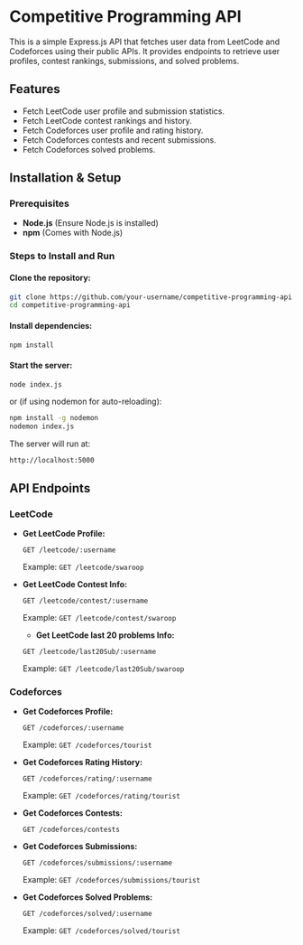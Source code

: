 # Competitive Programming API

This is a simple Express.js API that fetches user data from LeetCode and Codeforces using their public APIs. It provides endpoints to retrieve user profiles, contest rankings, submissions, and solved problems.

## Features

- Fetch LeetCode user profile and submission statistics.
- Fetch LeetCode contest rankings and history.
- Fetch Codeforces user profile and rating history.
- Fetch Codeforces contests and recent submissions.
- Fetch Codeforces solved problems.

## Installation & Setup

### Prerequisites

- **Node.js** (Ensure Node.js is installed)
- **npm** (Comes with Node.js)

### Steps to Install and Run

#### Clone the repository:

```sh
git clone https://github.com/your-username/competitive-programming-api.git
cd competitive-programming-api
```

#### Install dependencies:

```sh
npm install
```

#### Start the server:

```sh
node index.js
```

or (if using nodemon for auto-reloading):

```sh
npm install -g nodemon
nodemon index.js
```

The server will run at:

```
http://localhost:5000
```

## API Endpoints

### LeetCode

- **Get LeetCode Profile:**

  ```
  GET /leetcode/:username
  ```

  Example: `GET /leetcode/swaroop`

- **Get LeetCode Contest Info:**

  ```
  GET /leetcode/contest/:username
  ```

  Example: `GET /leetcode/contest/swaroop`

  - **Get LeetCode last 20 problems Info:**

  ```
  GET /leetcode/last20Sub/:username
  ```

  Example: `GET /leetcode/last20Sub/swaroop`

### Codeforces

- **Get Codeforces Profile:**

  ```
  GET /codeforces/:username
  ```

  Example: `GET /codeforces/tourist`

- **Get Codeforces Rating History:**

  ```
  GET /codeforces/rating/:username
  ```

  Example: `GET /codeforces/rating/tourist`

- **Get Codeforces Contests:**

  ```
  GET /codeforces/contests
  ```

- **Get Codeforces Submissions:**

  ```
  GET /codeforces/submissions/:username
  ```

  Example: `GET /codeforces/submissions/tourist`

- **Get Codeforces Solved Problems:**
  ```
  GET /codeforces/solved/:username
  ```
  Example: `GET /codeforces/solved/tourist`

